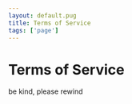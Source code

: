 ```yaml
---
layout: default.pug
title: Terms of Service
tags: ['page']
---
```


# Terms of Service

be kind, please rewind
